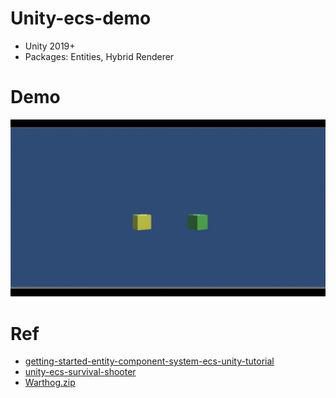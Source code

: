 # Unity-ecs-demo

* Unity 2019+
* Packages: Entities, Hybrid Renderer

# Demo

![](doc/cubes.gif)

# Ref

* [getting-started-entity-component-system-ecs-unity-tutorial](http://gyanendushekhar.com/2018/08/01/getting-started-entity-component-system-ecs-unity-tutorial)
* [unity-ecs-survival-shooter](http://infalliblecode.com/unity-ecs-survival-shooter-part-1)
* [Warthog.zip](http://files.holistic3d.com/Resources/Warthog.zip)